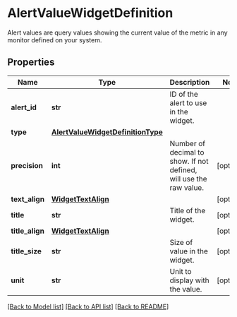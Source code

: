 # AlertValueWidgetDefinition

Alert values are query values showing the current value of the metric in any monitor defined on your system.

## Properties

| Name            | Type                                                                    | Description                                                        | Notes      |
| --------------- | ----------------------------------------------------------------------- | ------------------------------------------------------------------ | ---------- |
| **alert_id**    | **str**                                                                 | ID of the alert to use in the widget.                              |
| **type**        | [**AlertValueWidgetDefinitionType**](AlertValueWidgetDefinitionType.md) |                                                                    |
| **precision**   | **int**                                                                 | Number of decimal to show. If not defined, will use the raw value. | [optional] |
| **text_align**  | [**WidgetTextAlign**](WidgetTextAlign.md)                               |                                                                    | [optional] |
| **title**       | **str**                                                                 | Title of the widget.                                               | [optional] |
| **title_align** | [**WidgetTextAlign**](WidgetTextAlign.md)                               |                                                                    | [optional] |
| **title_size**  | **str**                                                                 | Size of value in the widget.                                       | [optional] |
| **unit**        | **str**                                                                 | Unit to display with the value.                                    | [optional] |

[[Back to Model list]](README.md#documentation-for-models) [[Back to API list]](README.md#documentation-for-api-endpoints) [[Back to README]](README.md)
